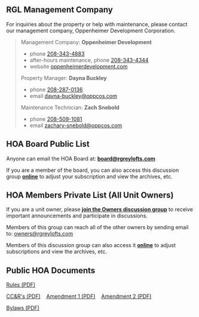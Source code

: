 
## RGL Management Company
For inquiries about the property or help with maintenance, 
please contact our management company, Oppenheimer Development Corporation.

> Management Company: **Oppenheimer Development**<br/>
> - phone [208-343-4883](tel:208-343-4883)
> - after-hours maintenance, phone [208-343-4344](tel:208-343-4344)
> - website [oppenheimerdevelopment.com](https://oppenheimerdevelopment.com)
> 
> Property Manager: **Dayna Buckley**<br/>
> - phone [208-287-0136](tel:208-287-0136)
> - email [dayna-buckley@oppcos.com](mailto:dayna-buckley@oppcos.com)
> 
> Maintenance Technician: **Zach Snebold**<br/>
> - phone [208-509-1081](tel:208-509-1081)
> - email [zachary-snebold@oppcos.com](mailto:zachary-snebold@oppcos.com)
> 

## HOA Board Public List
Anyone can email the HOA Board at: 
**[board@rgreylofts.com](mailto:board@rgreylofts.com)**

If you are a member of the board,
you can also access this discussion group 
**[online](https://groups.google.com/forum/#!forum/rgl-board)**
to adjust your subscription and view the archives, etc.

## HOA Members Private List (All Unit Owners)
If you are a unit owner, please
**[join the Owners discussion group](https://groups.google.com/group/rgl-owners/subscribe)**
to receive important announcements and participate in discussions.

Members of this group can reach all of the other owners by sending email to:
[owners@rgreylofts.com](mailto:owners@rgreylofts.com)

Members of this discussion group can also access it 
**[online](https://groups.google.com/forum/#!forum/rgl-owners)**
to adjust subscriptions and view the archives, etc.

## Public HOA Documents
[Rules (PDF)](docs/Rules.pdf)

[CC&R's (PDF)](docs/CCRs.pdf)
&nbsp;&nbsp; [Amendment 1 (PDF)](docs/CCRsAmendment1.pdf)
&nbsp;&nbsp; [Amendment 2 (PDF)](docs/CCRsAmendment2.pdf)

[Bylaws (PDF)](docs/Bylaws.pdf)
